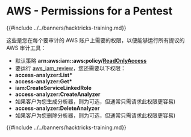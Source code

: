 # AWS - Permissions for a Pentest

{{#include ../../banners/hacktricks-training.md}}

这些是您在每个要审计的 AWS 账户上需要的权限，以便能够运行所有提议的 AWS 审计工具：

- 默认策略 **arn:aws:iam::aws:policy/**[**ReadOnlyAccess**](https://us-east-1.console.aws.amazon.com/iam/home#/policies/arn:aws:iam::aws:policy/ReadOnlyAccess)
- 要运行 [aws_iam_review](https://github.com/carlospolop/aws_iam_review)，您还需要以下权限：
- **access-analyzer:List\***
- **access-analyzer:Get\***
- **iam:CreateServiceLinkedRole**
- **access-analyzer:CreateAnalyzer**
- 如果客户为您生成分析器，则为可选，但通常只需请求此权限更容易)
- **access-analyzer:DeleteAnalyzer**
- 如果客户为您删除分析器，则为可选，但通常只需请求此权限更容易)

{{#include ../../banners/hacktricks-training.md}}

